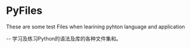 # PyFiles
These are some test Files when learining pyhton language and application

-- 学习及练习Python的语法及库的各种文件集和。
